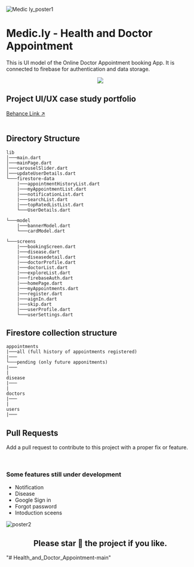 
![Medic ly_poster1](https://github.com/user-attachments/assets/f5ad1a45-b1db-4ebf-85e7-b04b6d309c8d)


# Medic.ly - Health and Doctor Appointment

This is UI model of the Online Doctor Appointment booking App. It is connected to firebase for authentication and data storage.

<p align="center">
<a href="https://hits.seeyoufarm.com"><img src="https://hits.seeyoufarm.com/api/count/incr/badge.svg?url=https%3A%2F%2Fgithub.com%2Fdc-exe%2FHealth_and_Doctor_Appointment&count_bg=%2379C83D&title_bg=%23555555&icon=flutter.svg&icon_color=%23E7E7E7&title=hits&edge_flat=false"/></a>

<h2>Project UI/UX case study portfolio</h2>

[Behance Link :arrow_upper_right:](https://www.behance.net/gallery/118230811/Doctor-Appointment-App)
<br/>
<br/>

<h2>Directory Structure</h2>

```
lib
│───main.dart
│───mainPage.dart
│───carouselSlider.dart
│───updateUserDetails.dart
└───firestore-data
    |───appointmentHistoryList.dart
    |───myAppointmentList.dart
    |───notificationList.dart
    |───searchList.dart
    |───topRatedListList.dart
    └───UserDetails.dart

└───model
    |───bannerModel.dart
    └───cardModel.dart

└───screens
    |───bookingScreen.dart
    |───disease.dart
    |───diseasedetail.dart
    |───doctorProfile.dart
    |───doctorList.dart
    |───exploreList.dart
    |───firebaseAuth.dart
    |───homePage.dart
    |───myAppointments.dart
    |───register.dart
    |───aignIn.dart
    |───skip.dart
    |───userProfile.dart
    └───userSettings.dart
```

<h2>Firestore collection structure</h2>

```
appointments
|───all (full history of appointments registered)
|───
└───pending (only future apponitments)
|───
|
disease
|───
|
doctors
|───
|
users
|───

```

<h2>Pull Requests</h2>
<p>Add a pull request to contribute to this project with a proper fix or feature.</p>
<br/>

<h3>Some features still under development</h3>

- Notification
- Disease
- Google Sign in
- Forgot password
- Intoduction sceens

![poster2](https://github.com/user-attachments/assets/4a0847ac-cd8d-4fad-ac70-24218c61dda8)

<h2 align="center">Please star 🌟 the project if you like.</h2>
"# Health_and_Doctor_Appointment-main" 
